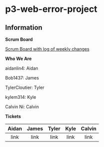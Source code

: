 # p3-web-error-project

## Information
**Scrum Board**

[Scrum Board with log of weekly changes](https://github.com/kylem314/p3-web-error-project/projects/1)

**Who We Are**

aidanlin4: Aidan

Bob1437: James

TylerCloutier: Tyler

kylem314: Kyle

Calvin Ni: Calvin

**Tickets**

| Aidan | James | Tyler | Kyle | Calvin |
| :---: | :---: | :---: | :---: | :---: | 
| link | link | link | link | link |
